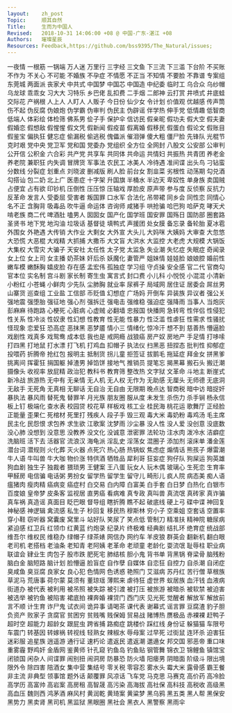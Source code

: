 ```yaml
---
layout:    zh_post
Topic:     顺其自然
Title:     生而为中国人
Revised:   2018-10-31 14:06:00 +08 @ 中国-广东-湛江 +08
Authors:   璀璨星辰
Resources: Feedback,https://github.com/bss9395/The_Natural/issues;
---
```


一夜情  一根筋  一锅端  万人迷  万里行  三字经  三文鱼  下三流  下三滥  下台阶  不买账  不作为  不关心  不可能  不婚族  不孕症  不情愿  不正当  不知情  不要脸  不靠谱  专案组  东莞城  两面派  丧家犬  中共式  中国梦  中国芯  中国造  中纪委  临时工  乌合众  乌纱帽  乌龙球  乖乖女  习大大  习特乐  乡巴佬  乱扣费  二手烟  二郎神  云打赏  井喷式  井底蛙  交际花  产祸根  人上人  人盯人  人贩子  今日份  仙少女  令计划  价值观  优越感  传声筒  伤不起  伪反腐  伪娘炮  伪学霸  伪审判  伪民主  伪辟谣  伴学热  伸手党  低情趣  低智商  低端人  体彩绘  体检筛  佛系男  侩子手  保护伞  信访民  假亲昵  假功夫  假大空  假夫妻  假婚恋  假想敌  假惺惺  假文凭  假新闻  假疫苗  假离婚  假移民  假蛋白  假论文  假账目  假鉴宝  偏执狂  健忘症  偷漏税  偷逃税  傀儡派  催泪弹  傻大粗  僵尸脸  先锋队  光棍节  克时艰  党中央  党卫军  党和国  党委办  党组织  全方位  全网封  八股文  公安部  公审判  公开信  公积金  六合彩  共产党  共享车  共同体  共命运  共情妇  共振热  共青团  养老金  养老院  兼职狂  内失调  冒牌货  军事法  农民工  冰美人  冷待遇  准间谍  出头鸟  刁钻蛮  分数线  分裂症  划重点  刘晓波  删减版  刷人脸  前台女  割韭菜  劣根性  动荡期  勾兑酒  勾搭讪  包二奶  北上广  医患症  十字架  升国旗  半桶水  半边天  卑奴性  单身族  卖国贼  占便宜  占有欲  印钞机  压倒性  压压惊  压轴戏  厚脸皮  原声带  参与度  反侦察  反抗力  反革命  发言人  受委屈  受害者  叛国罪  口水军  合法化  吊带裙  同乡会  同性恋  同情心  名不正  含胸背  吸毒品  吹牛逼  命运体  咨询师  咸猪手  哄抢骗  哈巴狗  哈萨克  哮天犬  啃老族  商二代  啤酒肚  嗑男人  囡囡女  国产化  国学班  国安罪  国殇日  国防部  圈套路  圣贤书  地下党  地沟油  垃圾话  基督徒  填鸭式  声援团  处女膜  备忘录  备轮胎  夏冰雹  外围女  外艳遇  大传销  大作业  大剩女  大外宣  大头儿  大妈咪  大姨妈  大审查  大忽悠  大恐慌  大恶棍  大戏精  大抓捕  大撒币  大文盲  大洪水  大监控  大老虎  大规模  大锅饭  大集权  大雪灾  大骗子  天安社  太任性  太子党  太监急  失业潮  失忆症  失眠症  奇闻录  女上位  女上司  女主播  奶茶妹  奸后杀  妖魔化  妻管严  姐妹情  娃娃脸  娘娘腔  婚前性  嫩车模  嫩酥胸  嬉皮脸  存在感  孟宏伟  孤独症  学习组  守贞操  安全感  官二代  官商勾  官本位  实名制  宫斗剧  家长制  寄生虫  寓言式  封口费  小儿科  小悦悦  小混混  小清新  小粉红  小苍蝇  小鲜肉  少先队  尘肺胸  就业率  尿裤子  局域网  居住证  居委会  屌丝男  山寨货  巡查组  工业盐  工信部  币贬值  幻想症  广场妈  开倒车  异装族  异议者  强公关  强地震  强堕胎  强征地  强心剂  强拆迁  强电击  强维稳  强迫症  强降雨  当事人  当炮灰  彭麻麻  待跑路  心梗死  心脏病  心虚贼  必翻墙  忠报国  快播网  急转弯  性伴侣  性侵犯  性关系  性冷淡  性奴隶  性幻想  性教育  性无能  性暴力  性泛滥  性虐狂  性需求  性骚扰  怪现象  恋爱狂  恐高症  恶抹黑  恶梦靥  情小三  情绪化  惊冷汗  想不到  慈善热  懵逼脸  戏剧性  戏真多  戏鸳鸯  成本低  我也是  戒网瘾  战狼癌  房产奴  房地产  手足情  打哆嗦  打四黑  打地鼠  打水漂  打飞机  打鸡血  扣帽子  执法仪  扫黑恶  扭捏态  批判性  抑郁症  投喂药  折腾帝  抢红包  报明主  抵制货  拐儿童  拒签证  拔鹅毛  拖延症  拜金女  拼黑爹  挑离间  挥霍狂  捐国躯  掉渣男  掉馅饼  接地气  推销员  提笔忘  揭黑幕  搬石头  搬迁潮  摄像头  收视率  放屁精  政治犯  教科书  教育筛  整改热  文字狱  文革命  斗地主  断崖式  新冷战  旅游热  无中有  无亲情  无人机  无人权  无作为  无助感  无厘头  无师德  无底洞  无敌手  无死角  无真相  无聊话  无自治  无自由  无限期  晚点达  智商税  暗中访  暗捉奸  暴执法  暴风雨  替死鬼  替罪羊  月光族  朋友圈  服从度  未发生  杀伤力  杀手锏  杨永信  板上钉  极端化  查水表  校园贷  校花草  样板戏  核工业  桂民海  桃花运  歌舞厅  正经脸  正能量  歪果仁  死棺材  死里打  残疾人  段子手  毁三观  毒大米  毒奶粉  毒鸡汤  毛主席  民主化  民怨恨  求包养  求生欲  江歌案  沈梦雨  沙尘暴  没人性  没人爱  没创意  没底数  没心肺  没想到  没意思  没教养  没文化  没诚意  泄密罪  法轮功  注水肉  泼冷水  洁癖症  洗脑班  活下去  活器官  流浪汉  海龟派  淫乱史  淫荡女  混圈子  添加剂  滚床单  潘金莲  潜台词  潜规则  火化葬  灭火器  点死穴  热心肠  热锅蚁  焦虑症  煽情话  熊孩子  爆雷潮  牛人语  牛叫兽  牛大咖  物价涨  特供酒  牺牲品  犀利哥  狂妄症  狗仔队  狗屎运  狗英雄  狗血剧  独生子  独裁者  猥琐男  王健案  王八蛋  玩女人  玩木偶  玻璃心  生死恋  生育率  甲醛房  电信骗  电话粥  男扮女  留学热  留学生  留守儿  畸形儿  疯人院  病态美  痴人语  瘟猪肉  瘦肉精  癌病变  癌症村  白交易  白内障  白富美  白手套  白日梦  白热化  白银市  百度娘  皇帝梦  皮条客  监视居  直男癌  看病难  真专政  真叫兽  真流氓  真砖家  真诈骗  真车祸  真造谣  真面目  眨巴眼  督导组  瞎折腾  瞧不起  破底线  硬上弓  碟中谍  神回复  神秘感  神逻辑  禽流感  私生子  秒回复  移民热  穆斯林  穷小子  空乘姐  空套话  空置率  穿小鞋  窃听器  窝囊废  窝里斗  站好队  笑尿了  笑点低  管制刀  精准扶  精神院  糖尿病  紧迫感  红卫兵  红领巾  红黄蓝  约炮录  纪录片  终极难  经典剧  结扎环  绝育症  统战部  维吾尔  维权民  维稳办  绿帽子  绿茶婊  网信办  网约车  羊皮狼  群英会  翻新机  翻白眼  老司机  老搭档  老油条  老知青  老阿姨  老革命  老顽童  老龄化  耍流氓  耻辱柱  职业病  联谊会  肄业生  肉包子  股市跌  肥死宅  肺结核  胆小鬼  背书单  背黑锅  脊梁骨  脑残粉  脑白金  脑短路  脑计划  脸懵逼  脸盲症  自作孽  自媒体  自恋狂  自控力  自杀潮  自闭症  臭咸鱼  臭豆腐  良家女  良心犯  色情网  色诱惑  艳照门  艾滋病  苏丹红  苦行僧  草根族  草泥马  荒唐事  荷尔蒙  莫须有  董琼瑶  薄熙来  虐待狂  虚世界  蚁居族  血汗钱  血液病  街道办  被代表  被利用  被吊照  被失踪  被引渡  被打压  被旅游  被暗杀  被软禁  被迫害  被选举  被钓鱼  被陷害  裙底拍  裸奔婚  裸贷门  西门庆  见光死  觉醒者  解放军  解放前  言不顺  计生育  诈尸鬼  试衣间  诡异事  请喝茶  课代表  谢幕式  谣言罪  豆腐渣  豹子胆  负资产  败家子  贪腐官  贫困穷  贫贱嘴  贱保姆  贸易战  赌博热  赝极品  赤裸裸  赶鸭子  超时空  超能力  超龄女  跟屁虫  跨省捕  路痴症  跳楼价  踩红线  身份证  躲猫猫  车限号  车震门  转基因  转嫁祸  转视线  轻熟女  辣椒水  辱母案  过早死  过街鼠  连环杀  迫害狂  迷彩服  追星族  逍遥游  通行证  速朽论  遣返民  遣返潮  邋遢女  邦交国  邪恶帝  重口味  重雾霾  野鸡奸  金盾网  鉴黄师  针孔窥  钓鱼岛  钓鱼贴  钢管舞  锦衣卫  锦鲤鱼  镇馆宝  闭锁国  闲杂人  间谍罪  闹别扭  闹洞房  防暴恐  防火墙  阳瘘男  阴暗面  阶级斗  限出境  限外令  除四害  陪酒女  集中营  集结号  零关税  零容忍  雾水头  霉大米  露骨感  霸王餐  非主流  非典型  领事馆  题外话  颠覆罪  风凉话  飞车党  马克思  马赛克  高价药  高冷脸  高学历  高富帅  高岩案  高房租  高智晟  高污染  高海拔  高社保  高科技  高税收  高级黑  高血压  魏则西  鸿茅酒  麻风村  黄润乾  黄琦案  黄粱梦  黑乌鸦  黑五类  黑人帮  黑保安  黑势力  黑卖肾  黑司机  黑监狱  黑眼圈  黑社会  黑衣人  黑警察  黑雨伞